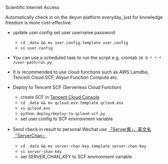 Scientific Internet Access

Automatically check in on the deyun platform everyday, just for knowledge freedom is more cost-effective.

- update user.config set user username password
  - `cd _data && mv user.config.template user.config`
  - `vi user.config`

- You can use a scheduled task to run the script
  e.g.
  crontab
  `30 9 * * * /user-path/run.py`

- It is recommended to use cloud functions such as AWS Lamdba, Tencent Cloud SCF, Aliyun Function Compute etc.

- Deploy to Tencent SCF (Serverless Cloud Function)
    - create SCF in [Tencent Cloud Console](https://console.cloud.tencent.com/scf/index?rid=1)
    - `cd _data && mv qcloud.env.template qcloud.env`
    - `vi qcloud.env`
    - `python deploy/deploy-to-qcloud-scf.py`
    - set user.config to SCF environment variable 

- Send check in result to personal Wechat use [「Server酱」，英文名「ServerChan」](http://sc.ftqq.com/3.version)
    - `cd _data && mv server-chan-key.template server-chan-key`
    - `vi server-chan-key`
    - set SERVER_CHAN_KEY to SCF environment variable